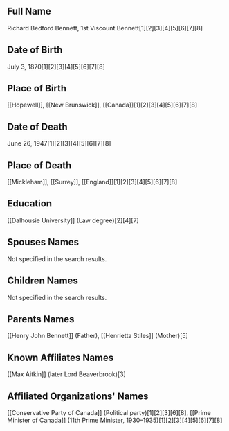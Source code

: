 ## Full Name
Richard Bedford Bennett, 1st Viscount Bennett[1][2][3][4][5][6][7][8]

## Date of Birth
July 3, 1870[1][2][3][4][5][6][7][8]

## Place of Birth
[[Hopewell]], [[New Brunswick]], [[Canada]][1][2][3][4][5][6][7][8]

## Date of Death
June 26, 1947[1][2][3][4][5][6][7][8]

## Place of Death
[[Mickleham]], [[Surrey]], [[England]][1][2][3][4][5][6][7][8]

## Education
[[Dalhousie University]] (Law degree)[2][4][7]

## Spouses Names
Not specified in the search results.

## Children Names
Not specified in the search results.

## Parents Names
[[Henry John Bennett]] (Father),
[[Henrietta Stiles]] (Mother)[5]

## Known Affiliates Names
[[Max Aitkin]] (later Lord Beaverbrook)[3]

## Affiliated Organizations' Names
[[Conservative Party of Canada]] (Political party)[1][2][3][6][8],
[[Prime Minister of Canada]] (11th Prime Minister, 1930–1935)[1][2][3][4][5][6][7][8]


